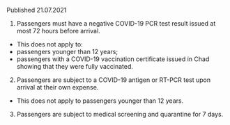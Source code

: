 Published 21.07.2021
1. Passengers must have a negative COVID-19 PCR test result issued at most 72 hours before arrival.
- This does not apply to:
- passengers younger than 12 years;
- passengers with a COVID-19 vaccination certificate issued in Chad showing that they were fully vaccinated.
2. Passengers are subject to a COVID-19 antigen or RT-PCR test upon arrival at their own expense.
- This does not apply to passengers younger than 12 years.
3. Passengers are subject to medical screening and quarantine for 7 days.